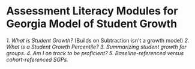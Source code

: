 # Assessment Literacy Modules for Georgia Model of Student Growth

*1. What is Student Growth?* (Builds on Subtraction isn't a growth model)
*2. What is a Student Growth Percentile?*
*3. Summarizing student growth for groups.*
*4. Am I on track to be proficient?*
*5. Baseline-referenced versus cohort-referenced SGPs.*
